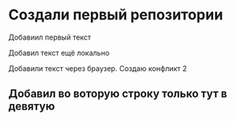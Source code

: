 # Создали первый репозитории

Добавиил первый текст

Добавил текст ещё локально

Добавили текст через браузер. Создаю конфликт 2

## Добавил во воторую строку только тут в девятую